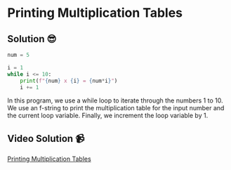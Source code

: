 # Printing Multiplication Tables

## Solution 😎

```python
num = 5

i = 1
while i <= 10:
    print(f"{num} x {i} = {num*i}")
    i += 1
```

In this program, we use a while loop to iterate through the numbers 1 to 10. We use an f-string to print the multiplication table for the input number and the current loop variable. Finally, we increment the loop variable by 1.

## Video Solution 📹

[Printing Multiplication Tables](https://edpuzzle.com/assignments/6386b331fbf1084156e46dda/watch)

